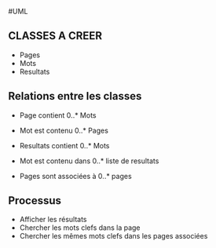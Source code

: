 #UML

## CLASSES A CREER

* Pages
* Mots
* Resultats

## Relations entre les classes

* Page contient 0..* Mots
* Mot est contenu 0..* Pages
* Resultats contient 0..* Mots
* Mot est contenu dans 0..* liste de resultats

* Pages sont associées à 0..* pages

## Processus

* Afficher les résultats
* Chercher les mots clefs dans la page
* Chercher les mêmes mots clefs dans les pages associées

